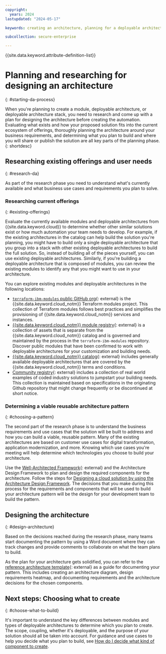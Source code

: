 ```yaml
---
copyright:
  years: 2024
lastupdated: "2024-05-17"

keywords: creating an architecture, planning for a deployable architecture

subcollection: secure-enterprise

---
```


{{site.data.keyword.attribute-definition-list}}

# Planning and researching for designing an architecture
{: #starting-da-process}

When you're planning to create a module, deployable architecture, or deployable architecture stack, you need to research and come up with a plan for designing the architecture before creating the automation. Evaluating what exists and how your proposed solution fits into the current ecosystem of offerings, thoroughly planning the architecture around your business requirements, and determining what you plan to build and where you will share or publish the solution are all key parts of the planning phase.
{: shortdesc}

## Researching existing offerings and user needs
{: #research-da}

As part of the research phase you need to understand what's currently available and what business use cases and requirements you plan to solve.

### Researching current offerings
{: #existing-offerings}

Evaluate the currently available modules and deployable architectures from {{site.data.keyword.cloud}} to determine whether other similar solutions exist or how much automation your team needs to develop. For example, if the existing architectures in the catalog can help build the solution you're planning, you might have to build only a single deployable architecture that you group into a stack with other existing deployable architectures to build the full solution. So, instead of building all of the pieces yourself, you can use existing deployable architectures. Similarly, if you're building a deployable architecture that is composed of modules, you can review the existing modules to identify any that you might want to use in your architecture.

You can explore existing modules and deployable architectures in the following locations:

- [`terraform-ibm-modules` public GitHub org](https://github.com/terraform-ibm-modules/){: external} is the {{site.data.keyword.cloud_notm}} Terraform modules project. This collection of Terraform modules follows best practices and simplifies the provisioning of {{site.data.keyword.cloud_notm}} services and instances.
- [{{site.data.keyword.cloud_notm}} module registry](https://cloud.ibm.com/catalog?catalog=2){: external} is a collection of assets that is separate from the {{site.data.keyword.cloud_notm}} catalog and is governed and maintained by the process in the `terraform-ibm-modules` repository. Discover public modules that have been confirmed to work with deployable architectures for your customization and building needs.
- [{{site.data.keyword.cloud_notm}} catalog](https://cloud.ibm.com/catalog#reference_architecture){: external} includes generally available deployable architectures that are covered by the {{site.data.keyword.cloud_notm}} terms and conditions.
- [Community registry](https://cloud.ibm.com/catalog?catalog=community-registry){: external} includes a collection of real world examples of coded industry solutions to jumpstart your building needs. This collection is maintained based on specifications in the originating Github repository that might change frequently or be discontinued at short notice.

### Determining a viable reusable architecture pattern
{: #choosing-a-pattern}

The second part of the research phase is to understand the business requirements and use cases that the solution will be built to address and how you can build a viable, reusable pattern. Many of the existing architectures are based on customer use cases for digital transformation, application modernization, and more. Knowing which use cases you're meeting will help determine which technologies you choose to build your architecture.

Use the [Well-Architected Framework](https://www.ibm.com/architectures/well-architected){: external} and the Architecture Design Framework to plan and design the required components for the architecture. Follow the steps for [Designing a cloud solution by using the Architecture Design Framework](/docs/architecture-framework?topic=architecture-framework-create-solution). The decisions that you make during this process for the requirements and components that will be used to build your architecture pattern will be the design for your development team to build the pattern.

## Designing the architecture
{: #design-architecture}

Based on the decisions reached during the research phase, many teams start documenting the pattern by using a Word document where they can track changes and provide comments to collaborate on what the team plans to build.

As the plan for your architecture gets solidified, you can refer to the [reference architecture template](https://github.com/terraform-ibm-modules/documentation/blob/main/docs/templates/reference-architecture-template.md){: external} as a guide for documenting your pattern. This includes creating an architecture diagram, design requirements heatmap, and documenting requirements and the architecture decisions for the chosen components.


## Next steps: Choosing what to create
{: #choose-what-to-build}

It's important to understand the key differences between modules and types of deployable architectures to determine which you plan to create. The scope, coupling, whether it's deployable, and the purpose of your solution should all be taken into account. For guidance and use cases to help you decide what you plan to build, see [How do I decide what kind of component to create](/docs/secure-enterprise?topic=secure-enterprise-choose-plan-process).
